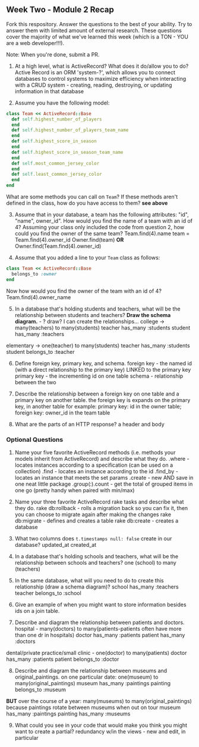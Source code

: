 ## Week Two - Module 2 Recap

Fork this respository. Answer the questions to the best of your ability. Try to answer them with limited amount of external research. These questions cover the majority of what we've learned this week (which is a TON - YOU are a web developer!!!).

Note: When you're done, submit a PR.

1. At a high level, what is ActiveRecord? What does it do/allow you to do?
Active Record is an ORM 'system-?', which allows you to connect databases to control systems to maximize efficiency when interacting with a CRUD system - creating, reading, destroying, or updating information in that database

2. Assume you have the following model:
```ruby
class Team << ActiveRecord::Base
  def self.highest_number_of_players
  end
  def self.highest_number_of_players_team_name
  end
  def self.highest_score_in_season
  end
  def self.highest_score_in_season_team_name
  end
  def self.most_common_jersey_color
  end
  def self.least_common_jersey_color
  end
end
```
What are some methods you can call on `Team`? If these methods aren't defined in the class, how do you have access to them?
**see above**

3. Assume that in your database, a team has the following attributes: "id", "name", owner_id". How would you find the name of a team with an id of 4? Assuming your class only included the code from question 2, how could you find the owner of the same team?
Team.find(4).name
team = Team.find(4).owner_id
Owner.find(team)
**OR** Owner.find(Team.find(4).owner_id)

4. Assume that you added a line to your `Team` class as follows:
```ruby
class Team << ActiveRecord::Base
  belongs_to :owner
end
```
Now how would you find the owner of the team with an id of 4?
Team.find(4).owner_name

5. In a database that's holding students and teachers, what will be the relationship between students and teachers? **Draw the schema diagram.** - ? draw? I can create the relationships...
college -> many(teachers) to many(students)
teacher
has_many :students
student
has_many :teachers

elementary -> one(teacher) to many(students)
teacher
has_many :students
student
belongs_to :teacher


6. Define foreign key, primary key, and schema.
foreign key - the named id (with a direct relationship to the primary key) LINKED to the primary key
primary key - the incrementing id on one table
schema - relationship between the two

7. Describe the relationship between a foreign key on one table and a primary key on another table.
the foreign key is expands on the primary key, in another table
for example: primary key: id in the owner table; foreign key: owner_id in the team table

8. What are the parts of an HTTP response?
a header and body

### Optional Questions

1. Name your five favorite ActiveRecord methods (i.e. methods your models inherit from ActiveRecord) and describe what they do.
.where - locates instances according to a specification (can be used on a collection)
.find - locates an instance according to the id
.find_by - locates an instance that meets the set params
.create - new AND save in one neat little package
.group(:).count - get the total of grouped items in one go (pretty handy when paired with min/max)


2. Name your three favorite ActiveRecord rake tasks and describe what they do.
rake db:rollback - rolls a migration back so you can fix it, then you can choose to migrate again after making the changes
rake db:migrate - defines and creates a table
rake db:create - creates a database

3. What two columns does `t.timestamps null: false` create in our database?
updated_at
created_at

4. In a database that's holding schools and teachers, what will be the relationship between schools and teachers?
one (school) to many (teachers)

5. In the same database, what will you need to do to create this relationship (draw a schema diagram)?
school
has_many :teachers
teacher
belongs_to :school

6. Give an example of when you might want to store information besides ids on a join table.

7. Describe and diagram the relationship between patients and doctors.
hospital - many(doctors) to many(patients-patients often have more than one dr in hospitals)
doctor
has_many :patients
patient
has_many :doctors

dental/private practice/small clinic - one(doctor) to many(patients)
doctor
has_many :patients
patient
belongs_to :doctor

8. Describe and diagram the relationship between museums and original_paintings.
on one particular date: one(museum) to many(original_paintings)
museum
has_many :paintings
painting
belongs_to :museum

**BUT**
over the course of a year: many(museums) to many(original_paintings)
because paintings rotate between museums when out on tour
museum
has_many :paintings
painting
has_many :museums

9. What could you see in your code that would make you think you might want to create a partial?
redundancy w/in the views - new and edit, in particular
